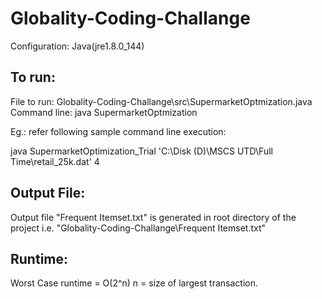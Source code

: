 # Globality-Coding-Challange
  Configuration: Java(jre1.8.0_144)

## To run:
  File to run: Globality-Coding-Challange\src\SupermarketOptmization.java
  Command line: java SupermarketOptmization <full path of transaction file> <sigma-value>
  
  Eg.: refer following sample command line execution:
  
  java SupermarketOptimization_Trial 'C:\Disk (D)\MSCS UTD\Full Time\retail_25k.dat' 4
   
## Output File:
  Output file "Frequent Itemset.txt" is generated in root directory of the project i.e. "Globality-Coding-Challange\Frequent Itemset.txt"
  
## Runtime:
  Worst Case runtime = O(2^n)
  n = size of largest transaction.
